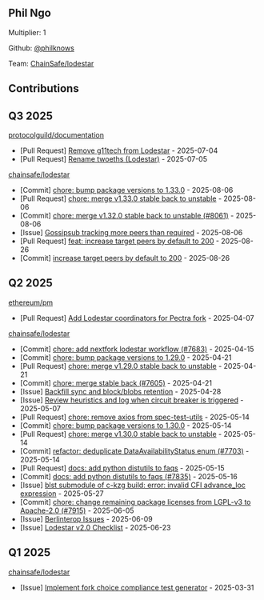 
## Phil Ngo
Multiplier: 1

Github: [@philknows](https://github.com/philknows)

Team: [ChainSafe/lodestar](https://github.com/ChainSafe/lodestar/pulls?q=author%3Aphilknows)

## Contributions

## Q3 2025


[protocolguild/documentation](https://github.com/protocolguild/documentation)
* [Pull Request] [Remove g11tech from Lodestar](https://github.com/protocolguild/documentation/pull/367) - 2025-07-04
* [Pull Request] [Rename twoeths (Lodestar)](https://github.com/protocolguild/documentation/pull/369) - 2025-07-05

[chainsafe/lodestar](https://github.com/chainsafe/lodestar)
* [Commit] [chore: bump package versions to 1.33.0](https://github.com/ChainSafe/lodestar/commit/7afce97ce38225407806b711746275b53f110595) - 2025-08-06
* [Pull Request] [chore: merge v1.33.0 stable back to unstable](https://github.com/ChainSafe/lodestar/pull/8118) - 2025-08-06
* [Commit] [chore: merge v1.32.0 stable back to unstable (#8061)](https://github.com/ChainSafe/lodestar/commit/edc35e4b78ea493dadb4a27be74339d3e1a967dc) - 2025-08-06
* [Issue] [Gossipsub tracking more peers than required](https://github.com/ChainSafe/lodestar/issues/8115) - 2025-08-06
* [Pull Request] [feat: increase target peers by default to 200](https://github.com/ChainSafe/lodestar/pull/8272) - 2025-08-26
* [Commit] [increase target peers by default to 200](https://github.com/ChainSafe/lodestar/commit/14dc4722367716e6715788ca087d340a8bd8676e) - 2025-08-26
## Q2 2025


[ethereum/pm](https://github.com/ethereum/pm)
* [Pull Request] [Add Lodestar coordinators for Pectra fork](https://github.com/ethereum/pm/pull/1438) - 2025-04-07

[chainsafe/lodestar](https://github.com/chainsafe/lodestar)
* [Commit] [chore: add nextfork lodestar workflow (#7683)](https://github.com/ChainSafe/lodestar/commit/9d67a7e3a2e2a33273f60a256c4ace768de32c82) - 2025-04-15
* [Commit] [chore: bump package versions to 1.29.0](https://github.com/ChainSafe/lodestar/commit/51613f0fb0196300302acb692a05b27bcef3c771) - 2025-04-21
* [Pull Request] [chore: merge v1.29.0 stable back to unstable](https://github.com/ChainSafe/lodestar/pull/7732) - 2025-04-21
* [Commit] [chore: merge stable back (#7605)](https://github.com/ChainSafe/lodestar/commit/bdddedfc915e6e252b78e41112392111744282b5) - 2025-04-21
* [Issue] [Backfill sync and block/blobs retention](https://github.com/ChainSafe/lodestar/issues/7753) - 2025-04-28
* [Issue] [Review heuristics and log when circuit breaker is triggered](https://github.com/ChainSafe/lodestar/issues/7802) - 2025-05-07
* [Pull Request] [chore: remove axios from spec-test-utils](https://github.com/ChainSafe/lodestar/pull/7829) - 2025-05-14
* [Commit] [chore: bump package versions to 1.30.0](https://github.com/ChainSafe/lodestar/commit/123eb2d9fb71dd10076a47bc7787bf4ec40343da) - 2025-05-14
* [Pull Request] [chore: merge v1.30.0 stable back to unstable](https://github.com/ChainSafe/lodestar/pull/7828) - 2025-05-14
* [Commit] [refactor: deduplicate DataAvailabilityStatus enum (#7703)](https://github.com/ChainSafe/lodestar/commit/bb6038a1d123a117dad4b329ee81e439f0b5a979) - 2025-05-14
* [Pull Request] [docs: add python distutils to faqs](https://github.com/ChainSafe/lodestar/pull/7835) - 2025-05-15
* [Commit] [docs: add python distutils to faqs (#7835)](https://github.com/ChainSafe/lodestar/commit/d7a6cebf5da9c63f5756d366b9976d06d844d096) - 2025-05-16
* [Issue] [blst submodule of c-kzg build: error: invalid CFI advance_loc expression](https://github.com/ChainSafe/lodestar/issues/7880) - 2025-05-27
* [Commit] [chore: change remaining package licenses from LGPL-v3 to Apache-2.0 (#7915)](https://github.com/ChainSafe/lodestar/commit/672665e350ef533b9454ddb8c6bf040f1cd05de7) - 2025-06-05
* [Issue] [Berlinterop Issues](https://github.com/ChainSafe/lodestar/issues/7934) - 2025-06-09
* [Issue] [Lodestar v2.0 Checklist](https://github.com/ChainSafe/lodestar/issues/7993) - 2025-06-23
## Q1 2025

[chainsafe/lodestar](https://github.com/chainsafe/lodestar)
* [Issue] [Implement fork choice compliance test generator](https://github.com/ChainSafe/lodestar/issues/7637) - 2025-03-31
